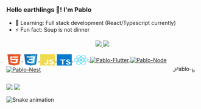 
### Hello earthlings 🖖! I'm Pablo

- 🌱 Learning: Full stack development (React/Typescript currently)
- ⚡ Fun fact: Soup is not dinner


<div align="center">
  <a href="https://github.com/pablohcs7">
  <img height="160em" src="https://github-readme-stats.vercel.app/api?username=pablohcs7&show_icons=true&theme=radical&count_private=true"/>
  <img height="160em" src="https://github-readme-stats.vercel.app/api/top-langs/?username=pablohcs7&layout=compact&langs_count=7&theme=radical"/>
</div>
  
  <div style="display: inline_block"><br>
    <img align="center" alt="Pablo-HTML" height="30" width="40" src="https://raw.githubusercontent.com/devicons/devicon/master/icons/html5/html5-original.svg">
    <img align="center" alt="Pablo-CSS" height="30" width="40" src="https://raw.githubusercontent.com/devicons/devicon/master/icons/css3/css3-original.svg">
    <img align="center" alt="Pablo-Js" height="30" width="40" src="https://raw.githubusercontent.com/devicons/devicon/master/icons/javascript/javascript-plain.svg">
    <img align="center" alt="Pablo-Ts" height="30" width="40" src="https://raw.githubusercontent.com/devicons/devicon/master/icons/typescript/typescript-plain.svg">
    <img align="center" alt="Pablo-React" height="30" width="40" src="https://raw.githubusercontent.com/devicons/devicon/master/icons/react/react-original.svg">
    <img align="center" alt="Pablo-Flutter" height="30" width="40" src="https://cdn.jsdelivr.net/gh/devicons/devicon/icons/flutter/flutter-original.svg" />
    <img align="center" alt="Pablo-Node" height="30" width="40" src="https://cdn.jsdelivr.net/gh/devicons/devicon/icons/nodejs/nodejs-original-wordmark.svg" />
    <img align="center" alt="Pablo-Nest" height="30" width="40" src="https://cdn.jsdelivr.net/gh/devicons/devicon/icons/nestjs/nestjs-plain.svg" />
    <img align="right" alt="Pablo-gif" height="150" style="border-radius:50px;" src="https://media1.giphy.com/media/ASd0Ukj0y3qMM/giphy.gif?cid=ecf05e477jqfw6cy3lxpffa7d9onbb1p3epswdl8uzrwajbk&rid=giphy.gif&ct=g">
  </div>
  
  ##
  
  <div> 
    <a href="https://www.linkedin.com/in/pablohcs7" target="_blank"><img src="https://img.shields.io/badge/-LinkedIn-%230077B5?style=for-the-badge&logo=linkedin&logoColor=white" target="_blank"></a> 
    <a href = "mailto:pablohenriquec7@gmail.com"><img src="https://img.shields.io/badge/-Gmail-%23333?style=for-the-badge&logo=gmail&logoColor=white" target="_blank">       </a>
  </div>
  
  ![Snake animation](https://github.com/pablohcs7/pablohcs7/blob/output/github-contribution-grid-snake.svg)



